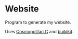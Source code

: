 # Website

Program to generate my website.

Uses [Cosmopolitan C](https://github.com/jart/cosmopolitan) and [buildkit](https://github.com/judah-caruso/buildkit).